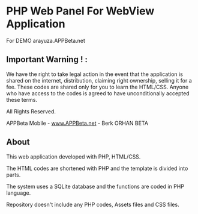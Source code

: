 # PHP Web Panel For WebView Application

For DEMO arayuza.APPBeta.net

## Important Warning ! :

We have the right to take legal action in the event that the application is shared on the internet, distribution, claiming right ownership, selling it for a fee.
These codes are shared only for you to learn the HTML/CSS.
Anyone who have access to the codes is agreed to have unconditionally accepted these terms.

All Rights Reserved.

APPBeta Mobile - www.APPBeta.net - Berk ORHAN BETA
## About
This web application developed with PHP, HTML/CSS.

The HTML codes are shortened with PHP and the template is divided into parts.

The system uses a SQLite database and the functions are coded in PHP language.

Repository doesn't include any PHP codes, Assets files and CSS files.
